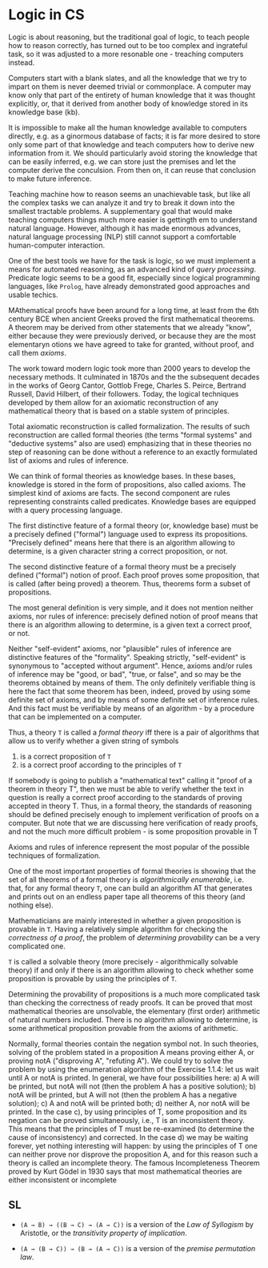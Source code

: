 # Logic in CS

Logic is about reasoning, but the traditional goal of logic, to teach people how to reason correctly, has turned out to be too complex and ingrateful task, so it was adjusted to a more resonable one - treaching computers instead.

Computers start with a blank slates, and all the knowledge that we try to impart on them is never deemed trivial or commonplace. A computer may know only that part of the entirety of human knowledge that it was thought explicitly, or, that it derived from another body of knowledge stored in its knowledge base (kb).

It is impossible to make all the human knowledge available to computers directly, e.g. as a ginormous database of facts; it is far more desired to store only some part of that knowledge and teach computers how to derive new information from it. We should particularly avoid storing the knowledge that can be easily inferred, e.g. we can store just the premises and let the computer derive the conculsion. From then on, it can reuse that conclusion to make future inference.

Teaching machine how to reason seems an unachievable task, but like all the complex tasks we can analyze it and try to break it down into the smallest tractable problems. A supplementary goal that would make teaching computers things much more easier is gettingth em to understand natural language. However, although it has made enormous advances, natural language processing (NLP) still cannot support a comfortable human-computer interaction.

One of the best tools we have for the task is logic, so we must implement a means for automated reasoning, as an advanced kind of *query processing*. Predicate logic seems to be a good fit, especially since logical programming languages, like `Prolog`, have already demonstrated good approaches and usable techics.

MAthematical proofs have been around for a long time, at least from the 6th century BCE when ancient Greeks proved the first mathematical theorems. A theorem may be derived from other statements that we already "know", either because they were previously derived, or because they are the most elementaryn otions we have agreed to take for granted, without proof, and call them *axioms*.

The work toward modern logic took more than 2000 years to develop the necessary methods. It culminated in 1870s and the the subsequent decades in the works of Georg Cantor, Gottlob Frege, Charles S. Peirce, Bertrand Russell, David Hilbert, of their followers. Today, the logical techniques developed by them allow for an axiomatic reconstruction of any mathematical theory that is based on a stable system of principles.

Total axiomatic reconstruction is called formalization. The results of such reconstruction are called formal theories (the terms "formal systems" and "deductive systems" also are used) emphasizing that in these theories no step of reasoning can be done without a reference to an exactly formulated list of axioms and rules of inference.

We can think of formal theories as knowledge bases. In these bases, knowledge is stored in the form of propositions, also called axioms. The simplest kind of axioms are facts. The second component are rules representing constraints called predicates. Knowledge bases are equipped with a query processing language. 

The first distinctive feature of a formal theory (or, knowledge base) must be a precisely defined ("formal") language used to express its propositions. "Precisely defined" means here that there is an algorithm allowing to determine, is a given character string a correct proposition, or not.

The second distinctive feature of a formal theory must be a precisely defined ("formal") notion of proof. Each proof proves some proposition, that is called (after being proved) a theorem. Thus, theorems form a subset of propositions.

The most general definition is very simple, and it does not mention neither axioms, nor rules of inference: precisely defined notion of proof means that there is an algorithm allowing to determine, is a given text a correct proof, or not.

Neither "self-evident" axioms, nor "plausible" rules of inference are distinctive features of the "formality". Speaking strictly, "self-evident" is synonymous to "accepted without argument". Hence, axioms and/or rules of inference may be "good, or bad", "true, or false", and so may be the theorems obtained by means of them. The only definitely verifiable thing is here the fact that some theorem has been, indeed, proved by using some definite set of axioms, and by means of some definite set of inference rules. And this fact must be verifiable by means of an algorithm - by a procedure that can be implemented on a computer.

Thus, a theory `T` is called a *formal theory* iff there is a pair of algorithms that allow us to verify whether a given string of symbols
1. is a correct proposition of `T`
2. is a correct proof according to the principles of `T`

If somebody is going to publish a "mathematical text" calling it "proof of a
theorem in theory T", then we must be able to verify whether the text in
question is really a correct proof according to the standards of proving
accepted in theory T. Thus, in a formal theory, the standards of reasoning
should be defined precisely enough to implement verification of proofs on a
computer. But note that we are discussing here verification of ready proofs,
and not the much more difficult problem - is some proposition provable in T

Axioms and rules of inference represent the most popular of the possible
techniques of formalization.

One of the most important properties of formal theories is showing that the set of all theorems of a formal theory is *algorithmically enumerable*, i.e. that, for any formal theory `T`, one can build an algorithm AT that generates and prints out on an endless paper tape all theorems of this theory (and nothing else).

Mathematicians are mainly interested in whether a given proposition is provable in `T`. Having a relatively simple algorithm for checking the *correctness of a proof*, the problem of *determining provability* can be a very complicated one.

`T` is called a solvable theory (more precisely - algorithmically solvable theory) if and only if there is an algorithm allowing to check whether some proposition is provable by using the principles of `T`.

Determining the provability of propositions is a much more complicated task than checking the correctness of ready proofs. It can be proved that most mathematical theories are unsolvable, the elementary (first order) arithmetic of natural numbers included. There is no algorithm allowing to determine, is some arithmetical proposition provable from the axioms of arithmetic.

Normally, formal theories contain the negation symbol not. In such theories,
solving of the problem stated in a proposition A means proving either A, or
proving notA ("disproving A", "refuting A"). We could try to solve the problem
by using the enumeration algorithm of the Exercise 1.1.4: let us wait until A or
notA is printed. In general, we have four possibilities here:
a) A will be printed, but notA will not (then the problem A has a positive
solution);
b) notA will be printed, but A will not (then the problem A has a negative
solution);
c) A and notA will be printed both;
d) neither A, nor notA will be printed.
In the case c), by using principles of T, some proposition and its negation can
be proved simultaneously, i.e., T is an inconsistent theory. This means that
the principles of T must be re-examined (to determine the cause of
inconsistency) and corrected.
In the case d) we may be waiting forever, yet nothing interesting will happen:
by using the principles of T one can neither prove nor disprove the proposition
A, and for this reason such a theory is called an incomplete theory. The
famous Incompleteness Theorem proved by Kurt Gödel in 1930 says that most
mathematical theories are either inconsistent or incomplete


## SL

* `(A → B) → ((B → C) → (A → C))` is a version of the *Law of Syllogism* by Aristotle, or the *transitivity property of implication*.

* `(A → (B → C)) → (B → (A → C))` is a version of the *premise permutation law*.
